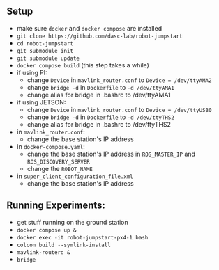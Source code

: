 ## Setup
- make sure `docker` and `docker compose` are installed
- `git clone https://github.com/dasc-lab/robot-jumpstart`
- `cd robot-jumpstart`
- `git submodule init`
- `git submodule update`
- `docker compose build` (this step takes a while)
- if using PI:
  - change `Device` in `mavlink_router.conf` to `Device = /dev/ttyAMA2`
  - change `bridge -d` in `Dockerfile` to `-d /dev/ttyAMA1`
  - change alias for bridge in .bashrc to /dev/ttyAMA1
- if using JETSON:
  - change `Device` in `mavlink_router.conf` to `Device = /dev/ttyUSB0`
  - change `bridge -d` in `Dockerfile` to `-d /dev/ttyTHS2`
  - change alias for bridge in .bashrc to /dev/ttyTHS2
- in `mavlink_router.conf`:
  - change the base station's IP address
- in `docker-compose.yaml`:
  - change the base station's IP address in `ROS_MASTER_IP` and `ROS_DISCOVERY_SERVER`
  - change the `ROBOT_NAME`
- in `super_client_configuration_file.xml`
  - change the base station's IP address


## Running Experiments:
- get stuff running on the ground station
- `docker compose up &`
- `docker exec -it robot-jumpstart-px4-1 bash`
- `colcon build --symlink-install`
- `mavlink-routerd &`
- `bridge`
